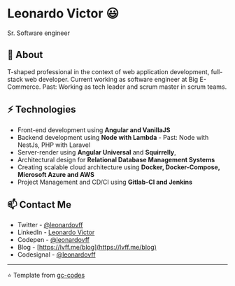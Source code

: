 # Leonardo Victor 😃
Sr. Software engineer

## 🧐 About
T-shaped professional in the context of web application development, full-stack web developer.
Current working as software engineer at Big E-Commerce.
Past: Working as tech leader and scrum master in scrum teams.

## ⚡ Technologies
- Front-end development using **Angular and VanillaJS**
- Backend development using **Node with Lambda** - Past: Node with NestJs, PHP with Laravel
- Server-render using **Angular Universal** and **Squirrelly**, 
- Architectural design for **Relational Database Management Systems**
- Creating scalable cloud architecture using **Docker, Docker-Compose, Microsoft Azure and AWS**
- Project Management and CD/CI using **Gitlab-CI and Jenkins**

## 📫 Contact Me
- Twitter - [@leonardovff](https://twitter.com/leonardovff)
- LinkedIn - [Leonardo Victor](https://in.linkedin.com/in/leonardovff)
- Codepen - [@leonardovff](https://codepen.io/leonardovff/)
- Blog - [https://lvff.me/blog](https://lvff.me/blog)
- Codesignal - [@leonardovff](https://app.codesignal.com/profile/leonardovff)


---
⭐️ Template from [gc-codes](https://github.com/gc-codes)
